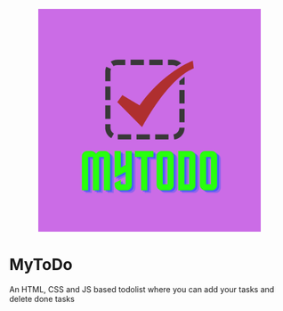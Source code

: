 <p align="center">
  <img style="border-width: 0" width="400" height="400" src="./assets/myToDo.png" alt="Todo App logo">
</p>

# MyToDo

An HTML, CSS and JS based todolist where you can add your tasks and delete done tasks
